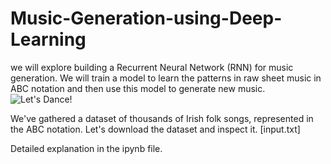 # Music-Generation-using-Deep-Learning
we will explore building a Recurrent Neural Network (RNN) for music generation. We will train a model to learn the patterns in raw sheet music in ABC notation and then use this model to generate new music.
![Let's Dance!](http://33.media.tumblr.com/3d223954ad0a77f4e98a7b87136aa395/tumblr_nlct5lFVbF1qhu7oio1_500.gif)

We've gathered a dataset of thousands of Irish folk songs, represented in the ABC notation. Let's download the dataset and inspect it. [input.txt]

Detailed explanation in the ipynb file.

